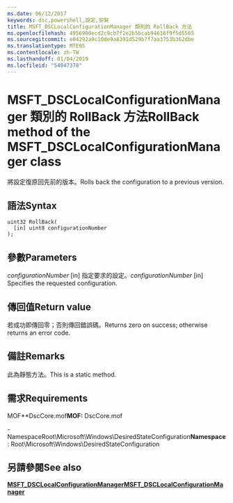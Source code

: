 ```yaml
---
ms.date: 06/12/2017
keywords: dsc,powershell,設定,安裝
title: MSFT_DSCLocalConfigurationManager 類別的 RollBack 方法
ms.openlocfilehash: 4956900ecd2c9cb7f2e2b5bcab94616f9f5d5565
ms.sourcegitcommit: e04292a9c10de9a8391d529b7f7aa3753b362dbe
ms.translationtype: MTE95
ms.contentlocale: zh-TW
ms.lasthandoff: 01/04/2019
ms.locfileid: "54047378"
---
```

# <a name="rollback-method-of-the-msftdsclocalconfigurationmanager-class"></a><span data-ttu-id="9cade-103">MSFT_DSCLocalConfigurationManager 類別的 RollBack 方法</span><span class="sxs-lookup"><span data-stu-id="9cade-103">RollBack method of the MSFT_DSCLocalConfigurationManager class</span></span>

<span data-ttu-id="9cade-104">將設定復原回先前的版本。</span><span class="sxs-lookup"><span data-stu-id="9cade-104">Rolls back the configuration to a previous version.</span></span>

## <a name="syntax"></a><span data-ttu-id="9cade-105">語法</span><span class="sxs-lookup"><span data-stu-id="9cade-105">Syntax</span></span>

```mof
uint32 RollBack(
  [in] uint8 configurationNumber
);
```

## <a name="parameters"></a><span data-ttu-id="9cade-106">參數</span><span class="sxs-lookup"><span data-stu-id="9cade-106">Parameters</span></span>

<span data-ttu-id="9cade-107">*configurationNumber* \[in\] 指定要求的設定。</span><span class="sxs-lookup"><span data-stu-id="9cade-107">*configurationNumber* \[in\] Specifies the requested configuration.</span></span>

## <a name="return-value"></a><span data-ttu-id="9cade-108">傳回值</span><span class="sxs-lookup"><span data-stu-id="9cade-108">Return value</span></span>

<span data-ttu-id="9cade-109">若成功即傳回零；否則傳回錯誤碼。</span><span class="sxs-lookup"><span data-stu-id="9cade-109">Returns zero on success; otherwise returns an error code.</span></span>

## <a name="remarks"></a><span data-ttu-id="9cade-110">備註</span><span class="sxs-lookup"><span data-stu-id="9cade-110">Remarks</span></span>

<span data-ttu-id="9cade-111">此為靜態方法。</span><span class="sxs-lookup"><span data-stu-id="9cade-111">This is a static method.</span></span>

## <a name="requirements"></a><span data-ttu-id="9cade-112">需求</span><span class="sxs-lookup"><span data-stu-id="9cade-112">Requirements</span></span>

<span data-ttu-id="9cade-113">MOF\*\*DscCore.mof</span><span class="sxs-lookup"><span data-stu-id="9cade-113">**MOF:** DscCore.mof</span></span>

<span data-ttu-id="9cade-114">-NamespaceRoot\Microsoft\Windows\DesiredStateConfiguration</span><span class="sxs-lookup"><span data-stu-id="9cade-114">**Namespace**: Root\Microsoft\Windows\DesiredStateConfiguration</span></span>

## <a name="see-also"></a><span data-ttu-id="9cade-115">另請參閱</span><span class="sxs-lookup"><span data-stu-id="9cade-115">See also</span></span>

[<span data-ttu-id="9cade-116">**MSFT_DSCLocalConfigurationManager**</span><span class="sxs-lookup"><span data-stu-id="9cade-116">**MSFT_DSCLocalConfigurationManager**</span></span>](msft-dsclocalconfigurationmanager.md)